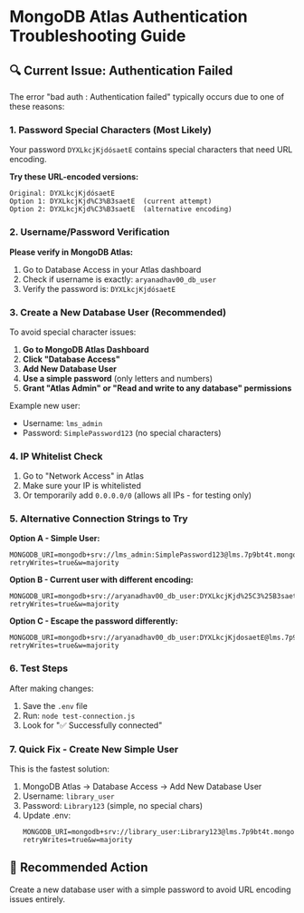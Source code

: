 # MongoDB Atlas Authentication Troubleshooting Guide

## 🔍 Current Issue: Authentication Failed

The error "bad auth : Authentication failed" typically occurs due to one of these reasons:

### 1. **Password Special Characters** (Most Likely)
Your password `DYXLkcjKjdósaetE` contains special characters that need URL encoding.

**Try these URL-encoded versions:**
```
Original: DYXLkcjKjdósaetE
Option 1: DYXLkcjKjd%C3%B3saetE  (current attempt)
Option 2: DYXLkcjKjd%C3%B3saetE  (alternative encoding)
```

### 2. **Username/Password Verification**
**Please verify in MongoDB Atlas:**
1. Go to Database Access in your Atlas dashboard
2. Check if username is exactly: `aryanadhav00_db_user`
3. Verify the password is: `DYXLkcjKjdósaetE`

### 3. **Create a New Database User (Recommended)**
To avoid special character issues:

1. **Go to MongoDB Atlas Dashboard**
2. **Click "Database Access"**
3. **Add New Database User**
4. **Use a simple password** (only letters and numbers)
5. **Grant "Atlas Admin" or "Read and write to any database" permissions**

Example new user:
- Username: `lms_admin`
- Password: `SimplePassword123` (no special characters)

### 4. **IP Whitelist Check**
1. Go to "Network Access" in Atlas
2. Make sure your IP is whitelisted
3. Or temporarily add `0.0.0.0/0` (allows all IPs - for testing only)

### 5. **Alternative Connection Strings to Try**

**Option A - Simple User:**
```
MONGODB_URI=mongodb+srv://lms_admin:SimplePassword123@lms.7p9bt4t.mongodb.net/LMS?retryWrites=true&w=majority
```

**Option B - Current user with different encoding:**
```
MONGODB_URI=mongodb+srv://aryanadhav00_db_user:DYXLkcjKjd%25C3%25B3saetE@lms.7p9bt4t.mongodb.net/LMS?retryWrites=true&w=majority
```

**Option C - Escape the password differently:**
```
MONGODB_URI=mongodb+srv://aryanadhav00_db_user:DYXLkcjKjdosaetE@lms.7p9bt4t.mongodb.net/LMS?retryWrites=true&w=majority
```

### 6. **Test Steps**
After making changes:
1. Save the `.env` file
2. Run: `node test-connection.js`
3. Look for "✅ Successfully connected"

### 7. **Quick Fix - Create New Simple User**
This is the fastest solution:
1. MongoDB Atlas → Database Access → Add New Database User
2. Username: `library_user`
3. Password: `Library123` (simple, no special chars)
4. Update .env:
   ```
   MONGODB_URI=mongodb+srv://library_user:Library123@lms.7p9bt4t.mongodb.net/LMS?retryWrites=true&w=majority
   ```

## 🎯 Recommended Action
Create a new database user with a simple password to avoid URL encoding issues entirely.